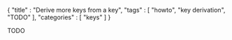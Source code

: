 {
"title" : "Derive more keys from a key",
"tags" : [
    "howto",
    "key derivation", "TODO"
],
"categories" : [
    "keys"
]
}

TODO
